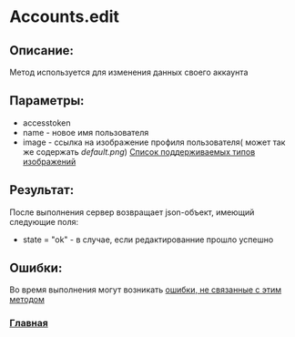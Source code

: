 # Accounts.edit

## Описание:
Метод используется для изменения данных своего аккаунта 

## Параметры:
* accesstoken
* name - новое имя пользователя
* image - ссылка на изображение профиля пользователя( может так же содержать *default.png*) [Список поддерживаемых типов изображений](../account/image_types.md "Перейти")

## Результат:
После выполнения сервер возвращает json-объект, имеющий следующие поля:
* state = "ok" - в случае, если редактированние прошло успешно

## Ошибки:

Во время выполнения могут возникать [ошибки, не связанные с этим методом](../errors.md "Список ошибок")

### [Главная](../docs.md "Главная страница документации")